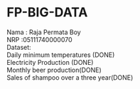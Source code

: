 # FP-BIG-DATA
Nama : Raja Permata Boy<br>
NRP :05111740000070 <br>
Dataset: <br>
Daily minimum temperatures (DONE)<br>
Electricity Production (DONE)<br>
Monthly beer production(DONE)<br>
Sales of shampoo over a three year(DONE)<br>
